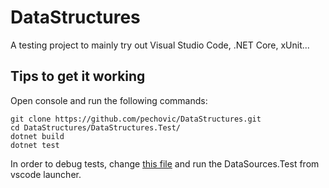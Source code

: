 # DataStructures

A testing project to mainly try out Visual Studio Code, .NET Core, xUnit...

## Tips to get it working

Open console and run the following commands:

```
git clone https://github.com/pechovic/DataStructures.git
cd DataStructures/DataStructures.Test/
dotnet build
dotnet test
```

In order to debug tests, change [this file](https://github.com/pechovic/DataStructures/blob/master/DataStructures.Test/Program.cs) and run the DataSources.Test from vscode launcher. 

